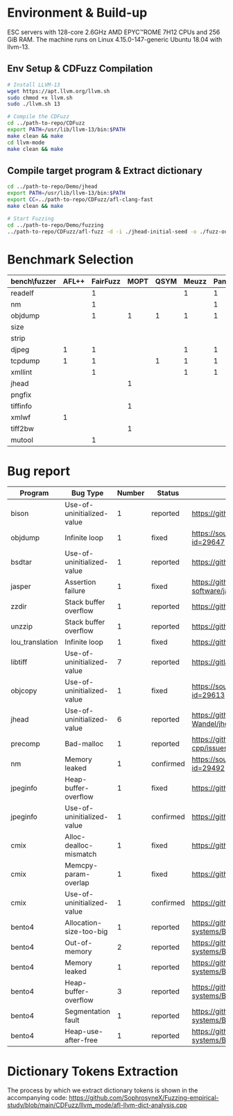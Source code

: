# Environment & Build-up

ESC servers with 128-core 2.6GHz AMD EPYC™ROME 7H12 CPUs and 256 GiB RAM. The machine runs on Linux 4.15.0-147-generic Ubuntu 18.04 with llvm-13.

## Env Setup & CDFuzz Compilation

```bash
# Install LLVM-13
wget https://apt.llvm.org/llvm.sh
sudo chmod +x llvm.sh
sudo ./llvm.sh 13

# Compile the CDFuzz
cd ../path-to-repo/CDFuzz
export PATH=/usr/lib/llvm-13/bin:$PATH
make clean && make
cd llvm-mode
make clean && make
```

## Compile target program & Extract dictionary

```bash
cd ../path-to-repo/Demo/jhead
export PATH=/usr/lib/llvm-13/bin:$PATH
export CC=../path-to-repo/CDFuzz/afl-clang-fast
make clean && make

# Start Fuzzing
cd ../path-to-repo/Demo/fuzzing
../path-to-repo/CDFuzz/afl-fuzz -d -i ./jhead-initial-seed -o ./fuzz-out -x ../jhead/jhead_dict -e -- ../jhead/jhead @@
```

# Benchmark Selection

| bench\fuzzer | AFL++ | FairFuzz | MOPT | QSYM | Meuzz | Pangolin | Angora | RedQueen | COUNT |
| --- | --- | --- | --- | --- | --- | --- | --- | --- | --- |
| readelf |  | 1 |  |  | 1 | 1 |  | 1 | 4 |
| nm |  | 1 |  |  |  | 1 | 1 | 1 | 4 |
| objdump |  | 1 | 1 | 1 | 1 | 1 | 1 | 1 | 7 |
| size |  |  |  |  |  |  | 1 | 1 | 2 |
| strip |  |  |  |  |  |  |  | 1 | 1 |
| djpeg | 1 | 1 |  |  | 1 | 1 | 1 |  | 5 |
| tcpdump | 1 | 1 |  | 1 | 1 | 1 |  |  | 5 |
| xmllint |  | 1 |  |  | 1 | 1 |  | 1 | 4 |
| jhead |  |  | 1 |  |  |  | 1 | 1 | 3 |
| pngfix |  |  |  |  |  |  | 1 |  | 1 |
| tiffinfo |  |  | 1 |  |  |  |  | 1 | 2 |
| xmlwf | 1 |  |  |  |  |  | 1 |  | 2 |
| tiff2bw |  |  | 1 |  |  |  |  | 1 | 2 |
| mutool |  | 1 |  |  |  |  |  |  | 1 |

# Bug report

| Program | Bug Type | Number | Status | Link |
| --- | --- | --- | --- | --- |
| bison | Use-of-uninitialized-value | 1 | reported | https://github.com/akimd/bison/issues/94 |
| objdump | Infinite loop | 1 | fixed | https://sourceware.org/bugzilla/show_bug.cgi?id=29647 |
| bsdtar | Use-of-uninitialized-value | 1 | reported | https://github.com/libarchive/libarchive/issues/1789 |
| jasper | Assertion failure | 1 | fixed | https://github.com/jasper-software/jasper/issues/345 |
| zzdir | Stack buffer overflow | 1 | reported | https://github.com/gdraheim/zziplib/issues/143 |
| unzzip | Stack buffer overflow | 1 | reported | https://github.com/gdraheim/zziplib/issues/144 |
| lou_translation | Infinite loop | 1 | fixed | https://github.com/liblouis/liblouis/issues/1256 |
| libtiff | Use-of-uninitialized-value | 7 | reported | https://gitlab.com/libtiff/libtiff/-/issues/451 |
| objcopy | Use-of-uninitialized-value | 1 | fixed | https://sourceware.org/bugzilla/show_bug.cgi?id=29613 |
| jhead | Use-of-uninitialized-value | 6 | reported | https://github.com/Matthias-Wandel/jhead/issues/59 |
| precomp | Bad-malloc | 1 | reported | https://github.com/schnaader/precomp-cpp/issues/139 |
| nm | Memory leaked | 1 | confirmed | https://sourceware.org/bugzilla/show_bug.cgi?id=29492 |
| jpeginfo | Heap-buffer-overflow | 1 | fixed | https://github.com/tjko/jpeginfo/issues/13 |
| jpeginfo | Use-of-uninitialized-value | 1 | confirmed | https://github.com/tjko/jpeginfo/issues/12 |
| cmix | Alloc-dealloc-mismatch | 1 | fixed | https://github.com/byronknoll/cmix/issues/53 |
| cmix | Memcpy-param-overlap | 1 | fixed | https://github.com/byronknoll/cmix/issues/54 |
| cmix | Use-of-uninitialized-value | 1 | confirmed | https://github.com/byronknoll/cmix/issues/55 |
| bento4 | Allocation-size-too-big | 1 | reported | https://github.com/axiomatic-systems/Bento4/issues/748 |
| bento4 | Out-of-memory | 2 | reported | https://github.com/axiomatic-systems/Bento4/issues/747 |
| bento4 | Memory leaked | 1 | reported | https://github.com/axiomatic-systems/Bento4/issues/746 |
| bento4 | Heap-buffer-overflow | 3 | reported | https://github.com/axiomatic-systems/Bento4/issues/745 |
| bento4 | Segmentation fault | 1 | reported | https://github.com/axiomatic-systems/Bento4/issues/741 |
| bento4 | Heap-use-after-free | 1 | reported | https://github.com/axiomatic-systems/Bento4/issues/740 |

# Dictionary Tokens Extraction
The process by which we extract dictionary tokens is shown in the accompanying code: https://github.com/SophrosyneX/Fuzzing-empirical-study/blob/main/CDFuzz/llvm_mode/afl-llvm-dict-analysis.cpp
